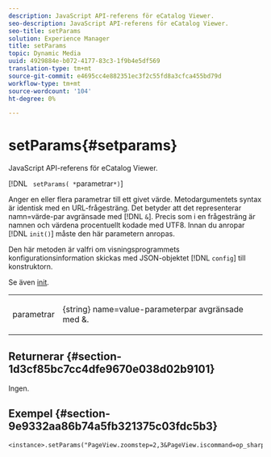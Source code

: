 ```yaml
---
description: JavaScript API-referens för eCatalog Viewer.
seo-description: JavaScript API-referens för eCatalog Viewer.
seo-title: setParams
solution: Experience Manager
title: setParams
topic: Dynamic Media
uuid: 4929884e-b072-4177-83c3-1f9b4e5df569
translation-type: tm+mt
source-git-commit: e4695cc4e882351ec3f2c55fd8a3cfca455bd79d
workflow-type: tm+mt
source-wordcount: '104'
ht-degree: 0%

---
```



# setParams{#setparams}

JavaScript API-referens för eCatalog Viewer.

[!DNL ` setParams( *`parametrar`*)`]

Anger en eller flera parametrar till ett givet värde. Metodargumentets syntax är identisk med en URL-frågesträng. Det betyder att det representerar namn=värde-par avgränsade med [!DNL `&`]. Precis som i en frågesträng är namnen och värdena procentuellt kodade med UTF8. Innan du anropar [!DNL `init()`] måste den här parametern anropas.

Den här metoden är valfri om visningsprogrammets konfigurationsinformation skickas med JSON-objektet [!DNL `config`] till konstruktorn.

Se även [init](../../../c-html5-s7-aem-asset-viewers/c-html5-20-ecatalog-viewer-about/c-html5-20-ecatalog-viewer-javascriptapiref/r-html5-ecatalog-viewer-20-javascriptapiref-init.md#reference-aee94dd92a28410784f7a1792e28683b).

<table id="table_896DFF34A68A403DB93A6D597461A573"> 
 <tbody> 
  <tr> 
   <td colname="col1"> <p> <span class="codeph"> <span class="varname"> parametrar</span> </span> </p> </td> 
   <td colname="col2"> <p> <span class="codeph"> {string}</span> name=value-parameterpar avgränsade med  <span class="codeph"> &amp;</span>. </p> </td> 
  </tr> 
 </tbody> 
</table>

## Returnerar {#section-1d3cf85bc7cc4dfe9670e038d02b9101}

Ingen.

## Exempel {#section-9e9332aa86b74a5fb321375c03fdc5b3}

```
<instance>.setParams("PageView.zoomstep=2,3&PageView.iscommand=op_sharpen%3d1")
```

